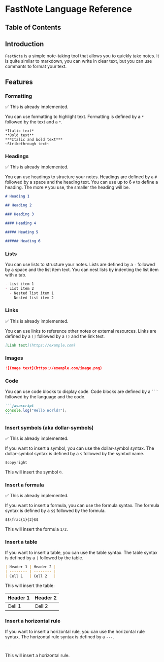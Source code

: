 # FastNote Language Reference

## Table of Contents

## Introduction

`FastNote` is a simple note-taking tool that allows you to quickly take notes.
It is quite similar to markdown, you can write in clear text, but you can use commants to format your text.

## Features

### Formatting

✅ This is already implemented.

You can use formatting to highlight text. Formatting is defined by a `*` followed by the text and a `*`.

```
*Italic text*
**Bold text**
***Italic and bold text***
~Strikethrough text~
```

### Headings

✅ This is already implemented.

You can use headings to structure your notes. Headings are defined by a `#` followed by a space and the heading text.
You can use up to 6 `#` to define a heading. The more `#` you use, the smaller the heading will be.

```markdown
# Heading 1

## Heading 2

### Heading 3

#### Heading 4

##### Heading 5

###### Heading 6
```

### Lists

You can use lists to structure your notes. Lists are defined by a `-` followed by a space and the list item text.
You can nest lists by indenting the list item with a tab.

```markdown
- List item 1
- List item 2
  - Nested list item 1
  - Nested list item 2
```

### Links

✅ This is already implemented.

You can use links to reference other notes or external resources. Links are defined by a `[]` followed by a `()` and the link text.

```markdown
[Link text](https://example.com)
```

### Images

```markdown
![Image text](https://example.com/image.png)
```

### Code

You can use code blocks to display code. Code blocks are defined by a ` ``` ` followed by the language and the code.

````markdown
```javascript
console.log("Hello World!");
```
````

### Insert symbols (aka dollar-symbols)

✅ This is already implemented.

If you want to insert a symbol, you can use the dollar-symbol syntax. The dollar-symbol syntax is defined by a `$` followed by the symbol name.

```markdown
$copyright
```

This will insert the symbol `©`.

### Insert a formula

✅ This is already implemented.

If you want to insert a formula, you can use the formula syntax. The formula syntax is defined by a `$$` followed by the formula.

```markdown
$$\frac{1}{2}$$
```

This will insert the formula `1/2`.

### Insert a table

If you want to insert a table, you can use the table syntax. The table syntax is defined by a `|` followed by the table.

```markdown
| Header 1 | Header 2 |
| -------- | -------- |
| Cell 1   | Cell 2   |
```

This will insert the table:

| Header 1 | Header 2 |
| -------- | -------- |
| Cell 1   | Cell 2   |

### Insert a horizontal rule

If you want to insert a horizontal rule, you can use the horizontal rule syntax. The horizontal rule syntax is defined by a `---`.

```markdown
---
```

This will insert a horizontal rule.
